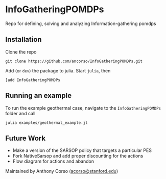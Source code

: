 # InfoGatheringPOMDPs
Repo for defining, solving and analyzing Information-gathering pomdps

## Installation
Clone the repo
```
git clone https://github.com/ancorso/InfoGatheringPOMDPs.git
```

Add (or `dev`) the package to julia. Start `julia`, then
```
]add InfoGatheringPOMDPs
```

## Running an example
To run the example geothermal case, navigate to the `InfoGatheringPOMDPs` folder and call
```
julia examples/geothermal_example.jl
```

## Future Work
* Make a version of the SARSOP policy that targets a particular PES
* Fork NativeSarsop and add proper discounting for the actions
* Flow diagram for actions and abandon


Maintained by Anthony Corso (acorso@stanford.edu)
